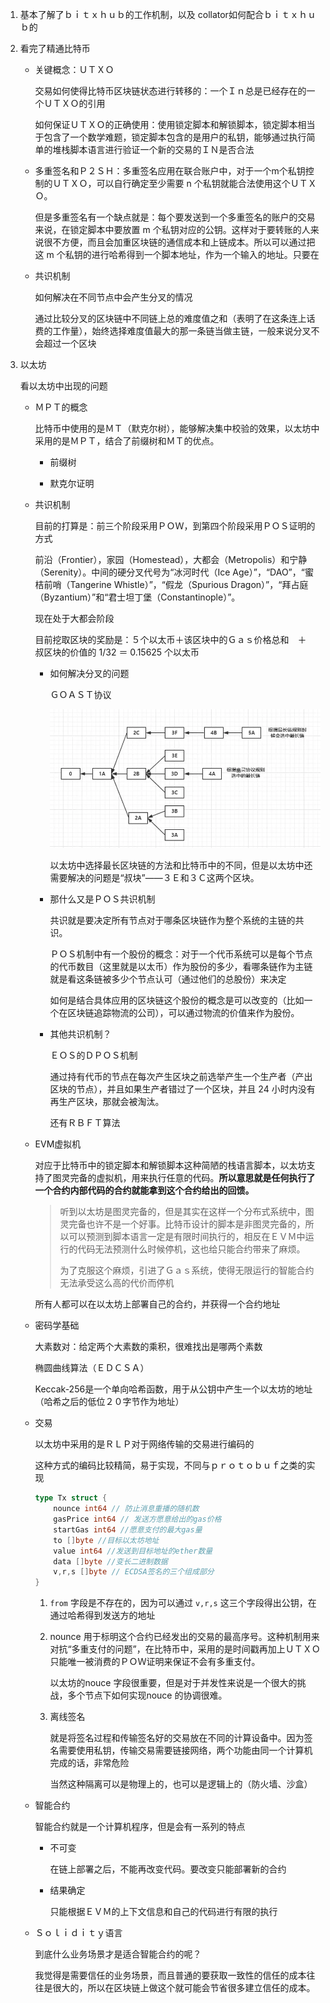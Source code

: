 1. 基本了解了ｂｉｔｘｈｕｂ的工作机制，以及 collator如何配合ｂｉｔｘｈｕｂ的

2. 看完了精通比特币

   - 关键概念：ＵＴＸＯ

     交易如何使得比特币区块链状态进行转移的：一个Ｉｎ总是已经存在的一个ＵＴＸＯ的引用

     如何保证ＵＴＸＯ的正确使用：使用锁定脚本和解锁脚本，锁定脚本相当于包含了一个数学难题，锁定脚本包含的是用户的私钥，能够通过执行简单的堆栈脚本语言进行验证一个新的交易的ＩＮ是否合法

   - 多重签名和Ｐ２ＳＨ：多重签名应用在联合账户中，对于一个m个私钥控制的ＵＴＸＯ，可以自行确定至少需要 n 个私钥就能合法使用这个ＵＴＸＯ。

     但是多重签名有一个缺点就是：每个要发送到一个多重签名的账户的交易来说，在锁定脚本中要放置 m 个私钥对应的公钥。这样对于要转账的人来说很不方便，而且会加重区块链的通信成本和上链成本。所以可以通过把这 m 个私钥的进行哈希得到一个脚本地址，作为一个输入的地址。只要在

   - 共识机制

     如何解决在不同节点中会产生分叉的情况

     通过比较分叉的区块链中不同链上总的难度值之和（表明了在这条连上话费的工作量），始终选择难度值最大的那一条链当做主链，一般来说分叉不会超过一个区块

3. 以太坊

   看以太坊中出现的问题

   - ＭＰＴ的概念

     比特币中使用的是ＭＴ（默克尔树），能够解决集中校验的效果，以太坊中采用的是ＭＰＴ，结合了前缀树和ＭＴ的优点。

     - 前缀树

     - 默克尔证明

   - 共识机制

     目前的打算是：前三个阶段采用ＰＯＷ，到第四个阶段采用ＰＯＳ证明的方式

     前沿（Frontier），家园（Homestead），大都会（Metropolis）和宁静（Serenity）。中间的硬分叉代号为“冰河时代（Ice Age）”，“DAO”，“蜜桔前哨（Tangerine Whistle）”，“假龙（Spurious Dragon）”，“拜占庭（Byzantium）”和“君士坦丁堡（Constantinople）”。

     现在处于大都会阶段

     目前挖取区块的奖励是：５个以太币＋该区块中的Ｇａｓ价格总和　＋　叔区块的价值的 1/32 ＝ 0.15625 个以太币

     * 如何解决分叉的问题

       ＧＯＡＳＴ协议

       ![](./img/Ghost.png)

       以太坊中选择最长区块链的方法和比特币中的不同，但是以太坊中还需要解决的问题是“叔块”——３Ｅ和３Ｃ这两个区块。

     * 那什么又是ＰＯＳ共识机制

       共识就是要决定所有节点对于哪条区块链作为整个系统的主链的共识。

       ＰＯＳ机制中有一个股份的概念：对于一个代币系统可以是每个节点的代币数目（这里就是以太币）作为股份的多少，看哪条链作为主链就是看这条链被多少个节点认可（通过他们的总股份）来决定

       如何是结合具体应用的区块链这个股份的概念是可以改变的（比如一个在区块链追踪物流的公司），可以通过物流的价值来作为股份。

     * 其他共识机制？

       ＥＯＳ的ＤＰＯＳ机制

       通过持有代币的节点在每次产生区块之前选举产生一个生产者（产出区块的节点），并且如果生产者错过了一个区块，并且 24 小时内没有再生产区块，那就会被淘汰。

       还有ＲＢＦＴ算法

   - EVM虚拟机

     对应于比特币中的锁定脚本和解锁脚本这种简陋的栈语言脚本，以太坊支持了图灵完备的虚拟机，用来执行任意的代码。**所以意思就是任何执行了一个合约内部代码的合约就能拿到这个合约给出的回馈。**

     > 听到以太坊是图灵完备的，但是其实在这样一个分布式系统中，图灵完备也许不是一个好事。比特币设计的脚本是非图灵完备的，所以可以预测到脚本语言一定是有限时间执行的，相反在ＥＶＭ中运行的代码无法预测什么时候停机，这也给只能合约带来了麻烦。
     >
     > 为了克服这个麻烦，引进了Ｇａｓ系统，使得无限运行的智能合约无法承受这么高的代价而停机

     所有人都可以在以太坊上部署自己的合约，并获得一个合约地址

   - 密码学基础

     大素数对：给定两个大素数的乘积，很难找出是哪两个素数

     椭圆曲线算法（ＥＤＣＳＡ）

     Keccak-256是一个单向哈希函数，用于从公钥中产生一个以太坊的地址（哈希之后的低位２０字节作为地址）

   - 交易

     以太坊中采用的是ＲＬＰ对于网络传输的交易进行编码的

     这种方式的编码比较精简，易于实现，不同与ｐｒｏｔｏｂｕｆ之类的实现

     ```go
     type Tx struct {
         nounce int64 // 防止消息重播的随机数
         gasPrice int64 // 发送方愿意给出的gas价格
         startGas int64 //愿意支付的最大gas量
         to []byte //目标以太坊地址
         value int64 //发送到目标地址的ether数量
         data []byte //变长二进制数据
         v,r,s []byte // ECDSA签名的三个组成部分
     }
     ```

     1. `from` 字段是不存在的，因为可以通过 `v,r,s` 这三个字段得出公钥，在通过哈希得到发送方的地址

     2. nounce 用于标明这个合约已经发出的交易的最高序号。这种机制用来对抗“多重支付的问题”，在比特币中，采用的是时间戳再加上ＵＴＸＯ只能唯一被消费的ＰＯＷ证明来保证不会有多重支付。

        以太坊的nouce 字段很重要，但是对于并发性来说是一个很大的挑战，多个节点下如何实现nouce 的协调很难。

     3. 离线签名

        就是将签名过程和传输签名好的交易放在不同的计算设备中。因为签名需要使用私钥，传输交易需要链接网络，两个功能由同一个计算机完成的话，非常危险

        当然这种隔离可以是物理上的，也可以是逻辑上的（防火墙、沙盒）

   - 智能合约

     智能合约就是一个计算机程序，但是会有一系列的特点

     * 不可变

       在链上部署之后，不能再改变代码。要改变只能部署新的合约

     * 结果确定

       只能根据ＥＶＭ的上下文信息和自己的代码进行有限的执行

   - Ｓｏｌｉｄｉｔｙ语言

     到底什么业务场景才是适合智能合约的呢？

     我觉得是需要信任的业务场景，而且普通的要获取一致性的信任的成本往往是很大的，所以在区块链上做这个就可能会节省很多建立信任的成本。